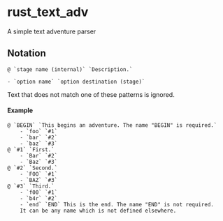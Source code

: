 # rust_text_adv
A simple text adventure parser

## Notation
`` @ `stage name (internal)` `Description.` ``

`` - `option name` `option destination (stage)` ``

Text that does not match one of these patterns is ignored.

#### Example
```
@ `BEGIN` `This begins an adventure. The name "BEGIN" is required.`
    - `foo` `#1`
    - `bar` `#2`
    - `baz` `#3`
@ `#1` `First.`
    - `Bar` `#2`
    - `Baz` `#3`
@ `#2` `Second.`
    - `FOO` `#1`
    - `BAZ` `#3`
@ `#3` `Third.`
    - `f00` `#1`
    - `b4r` `#2`
    - `end` `END` This is the end. The name "END" is not required.
    It can be any name which is not defined elsewhere.
```

